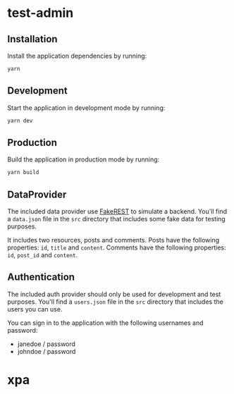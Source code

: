 # test-admin

## Installation

Install the application dependencies by running:

```sh
yarn
```

## Development

Start the application in development mode by running:

```sh
yarn dev
```

## Production

Build the application in production mode by running:

```sh
yarn build
```

## DataProvider

The included data provider use [FakeREST](https://github.com/marmelab/fakerest) to simulate a backend.
You'll find a `data.json` file in the `src` directory that includes some fake data for testing purposes.

It includes two resources, posts and comments.
Posts have the following properties: `id`, `title` and `content`.
Comments have the following properties: `id`, `post_id` and `content`.

## Authentication

The included auth provider should only be used for development and test purposes.
You'll find a `users.json` file in the `src` directory that includes the users you can use.

You can sign in to the application with the following usernames and password:
- janedoe / password
- johndoe / password

# xpa
